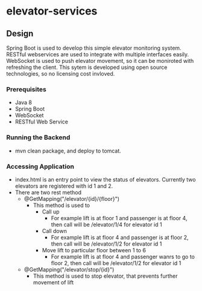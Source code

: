 # elevator-services

## Design
Spring Boot is used to develop this simple elevator monitoring system. RESTful webservices are used to integrate with multiple interfaces easily. WebSocket is used to push elevator movement, so it can be moniroted with refreshing the client. This sytem is developed using open source technologies, so no licensing cost invloved.

### Prerequisites
- Java 8
- Spring Boot
- WebSocket
- RESTful Web Service

### Running the Backend
- mvn clean package, and deploy to tomcat.

### Accessing Application
- index.html is an entry point to view the status of elevators. Currently two elevators are registered with id 1 and 2.
- There are two rest method
  - @GetMapping("/elevator/{id}/{floor}")
    - This method is used to 
      - Call up
        - For example lift is at floor 1 and passenger is at floor 4, then call will be /elevator/1/4 for elevator id 1
      - Call down
        - For example lift is at floor 4 and passenger is at floor 2, then call will be /elevator/1/2 for elevator id 1
      - Move lift to particular floor between 1 to 6
        - For example lift is at floor 4 and passenger wanrs to go to floor 2, then call will be /elevator/1/2 for elevator id 1
  - @GetMapping("/elevator/stop/{id}")
    - This method is used to stop elevator, that prevents further movement of lift
